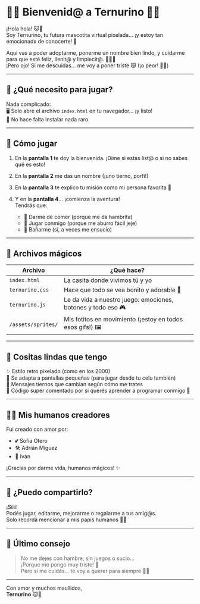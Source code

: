 # 🌈✨ Bienvenid@ a Ternurino 🐾💖

¡Hola hola! 🐱💬  
Soy Ternurino, tu futura mascotita virtual pixelada... ¡y estoy tan emocionadx de conocerte! 🌟  

Aquí vas a poder adoptarme, ponerme un nombre bien lindo, y cuidarme para que esté feliz, llenit@ y limpiecit@. 🍼🎾🛁  
¡Pero ojo! Si me descuidas... me voy a poner triste 😿 (¡o peor! 😵‍💫)

---

## 🎀 ¿Qué necesito para jugar?

Nada complicado:  
🖥️ Solo abre el archivo `index.html` en tu navegador... ¡y listo!  
🌈 No hace falta instalar nada raro.

---

## 💌 Cómo jugar

1. En la **pantalla 1** te doy la bienvenida. ¡Dime si estás list@ o si no sabes qué es esto!  
2. En la **pantalla 2** me das un nombre (¡uno tierno, porfi!)  
3. En la **pantalla 3** te explico tu misión como mi persona favorita 💖  
4. Y en la **pantalla 4**... ¡comienza la aventura!  
   Tendrás que:

   - 🍗 Darme de comer (porque me da hambrita)
   - 🎾 Jugar conmigo (porque me aburro fácil jeje)
   - 🛁 Bañarme (sí, a veces me ensucio)

---

## 🧸 Archivos mágicos

| Archivo | ¿Qué hace? |
|--------|-------------|
| `index.html` | La casita donde vivimos tú y yo |
| `ternurino.css` | Hace que todo se vea bonito y adorable 💅 |
| `ternurino.js` | Le da vida a nuestro juego: emociones, botones y todo eso 🎮 |
| `/assets/sprites/` | Mis fotitos en movimiento (¡estoy en todos esos gifs!) 🖼️ |

---

## 🐥 Cositas lindas que tengo

✨ Estilo retro pixelado (como en los 2000)  
📱 Se adapta a pantallas pequeñas (para jugar desde tu celu también)  
💬 Mensajes tiernos que cambian según cómo me trates  
🎨 Código super comentado por si querés aprender a programar conmigo 🧠

---

## 👩‍🎨 Mis humanos creadores

Fui creado con amor por:

- 💕 Sofía Otero  
- 🛠️ Adrián Míguez  
- 🎨 Iván  

¡Gracias por darme vida, humanos mágicos! ✨

---

## 🐾 ¿Puedo compartirlo?

¡Síiii!  
Podés jugar, editarme, mejorarme o regalarme a tus amig@s.  
Solo recordá mencionar a mis papis humanos 🐣💕

---



## 🌟 Último consejo

> No me dejes con hambre, sin juegos o sucio...  
> ¡Porque me pongo muy triste! 🥺  
> Pero si me cuidás... te voy a querer para siempre 💖🐾

---

Con amor y muchos maullidos,  
**Ternurino** 🐱💌
